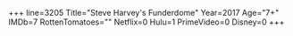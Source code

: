 +++
line=3205
Title="Steve Harvey's Funderdome"
Year=2017
Age="7+"
IMDb=7
RottenTomatoes=""
Netflix=0
Hulu=1
PrimeVideo=0
Disney=0
+++

